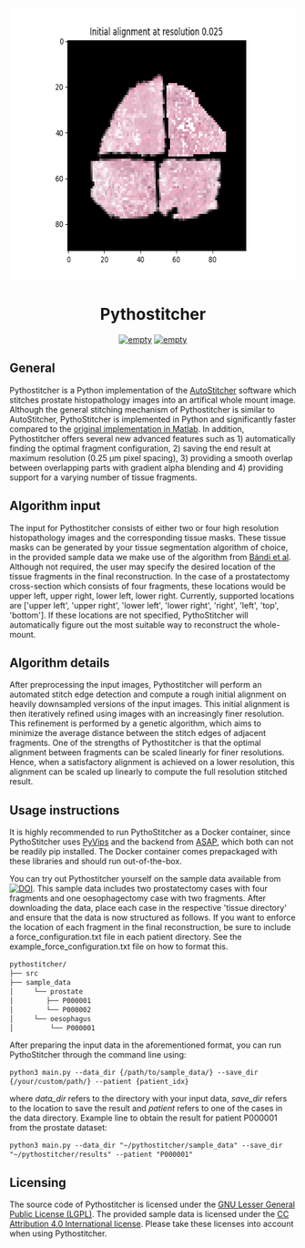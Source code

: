 <p align="center">
  <img width="640" height="480" src="./tform_progression.gif">
</p>

<h1 align="center">Pythostitcher</h2>

<p align="center">
   <a href="https://github.com/psf/black"><img alt="empty" src=https://img.shields.io/badge/code%20style-black-000000.svg></a>
   <a href="https://github.com/PyCQA/pylint"><img alt="empty" src=https://img.shields.io/badge/linting-pylint-yellowgreen></a>
</p>
    
## General
Pythostitcher is a Python implementation of the [AutoStitcher](https://www.nature.com/articles/srep29906) software which stitches prostate histopathology images into an artifical whole mount image. Although the general stitching mechanism of Pythostitcher is similar to AutoStitcher, PythoStitcher is implemented in Python and significantly faster compared to the [original implementation in Matlab](https://engineering.case.edu/centers/ccipd/content/software). In addition, Pythostitcher offers several new advanced features such as 1) automatically finding the optimal fragment configuration, 2) saving the end result at maximum resolution (0.25 µm pixel spacing), 3) providing a smooth overlap between overlapping parts with gradient alpha blending and 4) providing support for a varying number of tissue fragments. 

## Algorithm input
The input for Pythostitcher consists of either two or four high resolution histopathology images and the corresponding tissue masks. These tissue masks can be generated by your tissue segmentation algorithm of choice, in the provided sample data we make use of the algorithm from [Bándi et al](https://pubmed.ncbi.nlm.nih.gov/31871843/). Although not required, the user may specify the desired location of the tissue fragments in the final reconstruction. In the case of a prostatectomy cross-section which consists of four fragments, these locations would be upper left, upper right, lower left, lower right. Currently, supported locations are ['upper left', 'upper right', 'lower left', 'lower right', 'right', 'left', 'top', 'bottom']. If these locations are not specified, PythoStitcher will automatically figure out the most suitable way to reconstruct the whole-mount. 

## Algorithm details
After preprocessing the input images, Pythostitcher will perform an automated stitch edge detection and compute a rough initial alignment on heavily downsampled versions of the input images. This initial alignment is then iteratively refined using images with an increasingly finer resolution. This refinement is performed by a genetic algorithm, which aims to minimize the average distance between the stitch edges of adjacent fragments. One of the strengths of Pythostitcher is that the optimal alignment between fragments can be scaled linearly for finer resolutions. Hence, when a satisfactory alignment is achieved on a lower resolution, this alignment can be scaled up linearly to compute the full resolution stitched result. 

## Usage instructions
It is highly recommended to run PythoStitcher as a Docker container, since PythoStitcher uses [PyVips](https://github.com/libvips/pyvips) and the backend from [ASAP](https://github.com/computationalpathologygroup/ASAP), which both can not be readily pip installed. The Docker container comes prepackaged with these libraries and should run out-of-the-box. 

You can try out Pythostitcher yourself on the sample data available from <a href="https://doi.org/10.5281/zenodo.7002505"><img src="https://zenodo.org/badge/DOI/10.5281/zenodo.7002505.svg" alt="DOI"></a>. This sample data includes two prostatectomy cases with four fragments and one oesophagectomy case with two fragments. After downloading the data, place each case in the respective 'tissue directory' and ensure that the data is now structured as follows. If you want to enforce the location of each fragment in the final reconstruction, be sure to include a force_configuration.txt file in each patient directory. See the example_force_configuration.txt file on how to format this.  
	
	pythostitcher/ 
	├── src
	├── sample_data
    │     └── prostate
	│        ├── P000001
	│        └── P000002
    │     └── oesophagus
    │         └── P000001

            
After preparing the input data in the aforementioned format, you can run PythoStitcher through the command line using:

    python3 main.py --data_dir {/path/to/sample_data/} --save_dir {/your/custom/path/} --patient {patient_idx} 
where *data_dir* refers to the directory with your input data, *save_dir* refers to the location to save the result and *patient* refers to one of the cases in the data directory. Example line to obtain the result for patient P000001 from the prostate dataset:

    python3 main.py --data_dir "~/pythostitcher/sample_data" --save_dir "~/pythostitcher/results" --patient "P000001"
 

## Licensing
The source code of Pythostitcher is licensed under the [GNU Lesser General Public License (LGPL)](https://www.gnu.org/licenses/lgpl-3.0.nl.html). The provided sample data is licensed under the [CC Attribution 4.0 International license](https://creativecommons.org/licenses/by/4.0/legalcode). Please take these licenses into account when using Pythostitcher.

